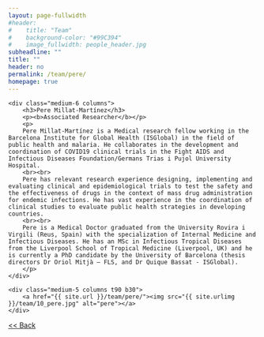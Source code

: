 ```yaml
---
layout: page-fullwidth
#header:
#    title: "Team"
#    background-color: "#99C394"
#    image_fullwidth: people_header.jpg
subheadline: ""
title: ""
header: no
permalink: /team/pere/
homepage: true
---
```


<div class="row t30">

	<div class="medium-6 columns">
		<h3>Pere Millat-Martínez</h3>
		<p><b>Associated Researcher</b></p>
		<p>
		Pere Millat-Martínez is a Medical research fellow working in the Barcelona Institute for Global Health (ISGlobal) in the field of public health and malaria. He collaborates in the development and coordination of COVID19 clinical trials in the Fight AIDS and Infectious Diseases Foundation/Germans Trias i Pujol University Hospital.
		<br><br>
		Pere has relevant research experience designing, implementing and evaluating clinical and epidemiological trials to test the safety and the effectiveness of drugs in the context of mass drug administration for endemic infections. He has vast experience in the coordination of clinical studies to evaluate public health strategies in developing countries.
		<br><br>
		Pere is a Medical Doctor graduated from the University Rovira i Virgili (Reus, Spain) with the specialization of Internal Medicine and Infectious Diseases. He has an MSc in Infectious Tropical Diseases from the Liverpool School of Tropical Medicine (Liverpool, UK) and he is currently a PhD candidate by the University of Barcelona (thesis directors Dr Oriol Mitjà – FLS, and Dr Quique Bassat - ISGlobal).
		</p>
	</div>

	<div class="medium-5 columns t90 b30">
		<a href="{{ site.url }}/team/pere/"><img src="{{ site.urlimg }}/team/10_pere.jpg" alt="pere"></a>
	</div>

</div>


<a class="button left r15 tiny radius" href="{{ site.url }}/team/"> << Back</a>
